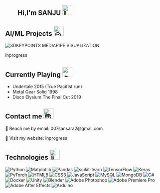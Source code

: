 <dir>
 <h2>Hi,I'm SANJU  <picture>
  <source srcset="https://fonts.gstatic.com/s/e/notoemoji/latest/1fae1/512.webp" type="image/webp">
  <img src="https://fonts.gstatic.com/s/e/notoemoji/latest/1fae1/512.gif" alt="🫡" width="32" height="32">
</picture> </h2> 
</dir>



 <h2> AI/ML Projects <picture>
  <source srcset="https://fonts.gstatic.com/s/e/notoemoji/latest/1f636_200d_1f32b_fe0f/512.webp" type="image/webp">
  <img src="https://fonts.gstatic.com/s/e/notoemoji/latest/1f636_200d_1f32b_fe0f/512.gif" alt="😶" width="32" height="32">
</picture></h2>


![3DKEYPOINTS MEDIAPIPE VISUALIZATION](https://img.shields.io/badge/3DKEYPOINTS%20MEDIAPIPE%20VISUALIZATION-Active-brightgreen)

<p>Inprogress</p>

<h2>Currently Playing<picture>
  <source srcset="https://fonts.gstatic.com/s/e/notoemoji/latest/1f6f8/512.webp" type="image/webp">
  <img src="https://fonts.gstatic.com/s/e/notoemoji/latest/1f6f8/512.gif" alt="🛸" width="32" height="32">
</picture>
</h2>

- Undertale 2015 (True Pacifist run)
- Metal Gear Solid 1998
- Disco Elysium The Final Cut 2019

<h2>Contact me<picture>
  <source srcset="https://fonts.gstatic.com/s/e/notoemoji/latest/1f607/512.webp" type="image/webp">
  <img src="https://fonts.gstatic.com/s/e/notoemoji/latest/1f607/512.gif" alt="😇" width="32" height="32">
</picture>
 
</h2>
 <p>💬 Reach me by email: 007sansara2@gmail.com</p>
 <p>🔫 Visit my website: inprogress</p>

 <h2>Technologies <picture>
  <source srcset="https://fonts.gstatic.com/s/e/notoemoji/latest/1f916/512.webp" type="image/webp">
  <img src="https://fonts.gstatic.com/s/e/notoemoji/latest/1f916/512.gif" alt="🤖" width="32" height="32">
</picture>
 </h2>
 
![Python](https://img.shields.io/badge/python-3670A0?style=for-the-badge&logo=python&logoColor=ffdd54)
![Matplotlib](https://img.shields.io/badge/Matplotlib-%23ffffff.svg?style=for-the-badge&logo=Matplotlib&logoColor=black)
![Pandas](https://img.shields.io/badge/pandas-%23150458.svg?style=for-the-badge&logo=pandas&logoColor=white)
![scikit-learn](https://img.shields.io/badge/scikit--learn-%23F7931E.svg?style=for-the-badge&logo=scikit-learn&logoColor=white)
![TensorFlow](https://img.shields.io/badge/TensorFlow-%23FF6F00.svg?style=for-the-badge&logo=TensorFlow&logoColor=white)
![Keras](https://img.shields.io/badge/Keras-%23D00000.svg?style=for-the-badge&logo=Keras&logoColor=white)
![PyTorch](https://img.shields.io/badge/PyTorch-%23EE4C2C.svg?style=for-the-badge&logo=PyTorch&logoColor=white)
![HTML5](https://img.shields.io/badge/html5-%23E34F26.svg?style=for-the-badge&logo=html5&logoColor=white)
![CSS3](https://img.shields.io/badge/css3-%231572B6.svg?style=for-the-badge&logo=css3&logoColor=white)
![JavaScript](https://img.shields.io/badge/javascript-%23323330.svg?style=for-the-badge&logo=javascript&logoColor=%23F7DF1E)
![MySQL](https://img.shields.io/badge/mysql-4479A1.svg?style=for-the-badge&logo=mysql&logoColor=white)
![MongoDB](https://img.shields.io/badge/MongoDB-%234ea94b.svg?style=for-the-badge&logo=mongodb&logoColor=white)
![C#](https://img.shields.io/badge/c%23-%23239120.svg?style=for-the-badge&logo=csharp&logoColor=white)
![Docker](https://img.shields.io/badge/docker-%230db7ed.svg?style=for-the-badge&logo=docker&logoColor=white)
![Unity](https://img.shields.io/badge/unity-%23000000.svg?style=for-the-badge&logo=unity&logoColor=white)
![Blender](https://img.shields.io/badge/blender-%23F5792A.svg?style=for-the-badge&logo=blender&logoColor=white)
![Adobe Photoshop](https://img.shields.io/badge/adobe%20photoshop-%2331A8FF.svg?style=for-the-badge&logo=adobe%20photoshop&logoColor=white)
![Adobe Premiere Pro](https://img.shields.io/badge/Adobe%20Premiere%20Pro-9999FF.svg?style=for-the-badge&logo=Adobe%20Premiere%20Pro&logoColor=white)
![Adobe After Effects](https://img.shields.io/badge/Adobe%20After%20Effects-9999FF.svg?style=for-the-badge&logo=Adobe%20After%20Effects&logoColor=white)
![Arduino](https://img.shields.io/badge/-Arduino-00979D?style=for-the-badge&logo=Arduino&logoColor=white)
